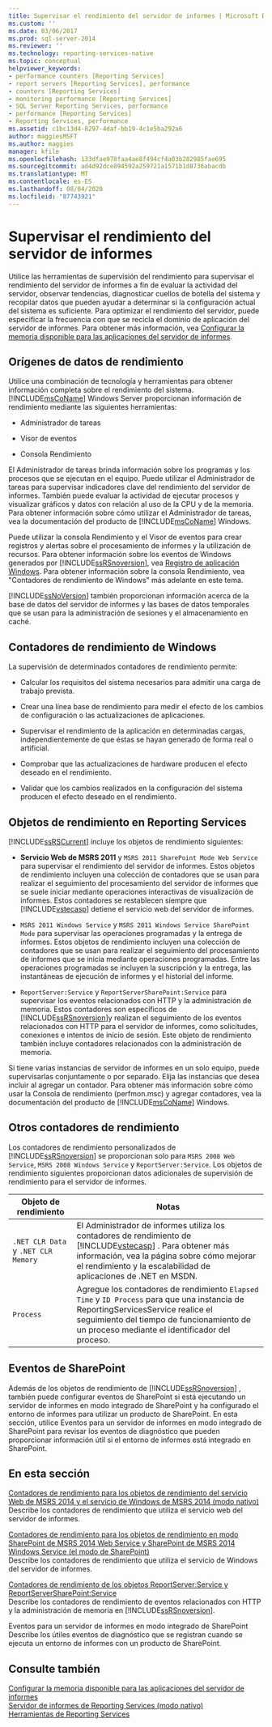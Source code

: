```yaml
---
title: Supervisar el rendimiento del servidor de informes | Microsoft Docs
ms.custom: ''
ms.date: 03/06/2017
ms.prod: sql-server-2014
ms.reviewer: ''
ms.technology: reporting-services-native
ms.topic: conceptual
helpviewer_keywords:
- performance counters [Reporting Services]
- report servers [Reporting Services], performance
- counters [Reporting Services]
- monitoring performance [Reporting Services]
- SQL Server Reporting Services, performance
- performance [Reporting Services]
- Reporting Services, performance
ms.assetid: c1bc13d4-8297-4daf-bb19-4c1e5ba292a6
author: maggiesMSFT
ms.author: maggies
manager: kfile
ms.openlocfilehash: 133dfae978faa4ae8f494cf4a03b282985fae695
ms.sourcegitcommit: ad4d92dce894592a259721a1571b1d8736abacdb
ms.translationtype: MT
ms.contentlocale: es-ES
ms.lasthandoff: 08/04/2020
ms.locfileid: "87743921"
---
```

# <a name="monitoring-report-server-performance"></a>Supervisar el rendimiento del servidor de informes
  Utilice las herramientas de supervisión del rendimiento para supervisar el rendimiento del servidor de informes a fin de evaluar la actividad del servidor, observar tendencias, diagnosticar cuellos de botella del sistema y recopilar datos que pueden ayudar a determinar si la configuración actual del sistema es suficiente. Para optimizar el rendimiento del servidor, puede especificar la frecuencia con que se recicla el dominio de aplicación del servidor de informes. Para obtener más información, vea [Configurar la memoria disponible para las aplicaciones del servidor de informes](../report-server/configure-available-memory-for-report-server-applications.md).  
  
## <a name="sources-of-performance-data"></a>Orígenes de datos de rendimiento  
 Utilice una combinación de tecnología y herramientas para obtener información completa sobre el rendimiento del sistema. [!INCLUDE[msCoName](../../includes/msconame-md.md)] Windows Server proporcionan información de rendimiento mediante las siguientes herramientas:  
  
-   Administrador de tareas  
  
-   Visor de eventos  
  
-   Consola Rendimiento  
  
 El Administrador de tareas brinda información sobre los programas y los procesos que se ejecutan en el equipo. Puede utilizar el Administrador de tareas para supervisar indicadores clave del rendimiento del servidor de informes. También puede evaluar la actividad de ejecutar procesos y visualizar gráficos y datos con relación al uso de la CPU y de la memoria. Para obtener información sobre cómo utilizar el Administrador de tareas, vea la documentación del producto de [!INCLUDE[msCoName](../../includes/msconame-md.md)] Windows.  
  
 Puede utilizar la consola Rendimiento y el Visor de eventos para crear registros y alertas sobre el procesamiento de informes y la utilización de recursos. Para obtener información sobre los eventos de Windows generados por [!INCLUDE[ssRSnoversion](../../includes/ssrsnoversion-md.md)], vea [Registro de aplicación Windows](windows-application-log.md). Para obtener información sobre la consola Rendimiento, vea "Contadores de rendimiento de Windows" más adelante en este tema.  
  
 [!INCLUDE[ssNoVersion](../../includes/ssnoversion-md.md)] también proporcionan información acerca de la base de datos del servidor de informes y las bases de datos temporales que se usan para la administración de sesiones y el almacenamiento en caché.  
  
## <a name="windows-performance-counters"></a>Contadores de rendimiento de Windows  
 La supervisión de determinados contadores de rendimiento permite:  
  
-   Calcular los requisitos del sistema necesarios para admitir una carga de trabajo prevista.  
  
-   Crear una línea base de rendimiento para medir el efecto de los cambios de configuración o las actualizaciones de aplicaciones.  
  
-   Supervisar el rendimiento de la aplicación en determinadas cargas, independientemente de que éstas se hayan generado de forma real o artificial.  
  
-   Comprobar que las actualizaciones de hardware producen el efecto deseado en el rendimiento.  
  
-   Validar que los cambios realizados en la configuración del sistema producen el efecto deseado en el rendimiento.  
  
## <a name="reporting-services-performance-objects"></a>Objetos de rendimiento en Reporting Services  
 [!INCLUDE[ssRSCurrent](../../includes/ssrscurrent-md.md)] incluye los objetos de rendimiento siguientes:  
  
-   **Servicio Web de MSRS 2011** y `MSRS 2011 SharePoint Mode Web Service` para supervisar el rendimiento del servidor de informes. Estos objetos de rendimiento incluyen una colección de contadores que se usan para realizar el seguimiento del procesamiento del servidor de informes que se suele iniciar mediante operaciones interactivas de visualización de informes. Estos contadores se restablecen siempre que [!INCLUDE[vstecasp](../../includes/vstecasp-md.md)] detiene el servicio web del servidor de informes.  
  
-   `MSRS 2011 Windows Service` y `MSRS 2011 Windows Service SharePoint Mode` para supervisar las operaciones programadas y la entrega de informes. Estos objetos de rendimiento incluyen una colección de contadores que se usan para realizar el seguimiento del procesamiento de informes que se inicia mediante operaciones programadas. Entre las operaciones programadas se incluyen la suscripción y la entrega, las instantáneas de ejecución de informes y el historial del informe.  
  
-   `ReportServer:Service` y `ReportServerSharePoint:Service` para supervisar los eventos relacionados con HTTP y la administración de memoria. Estos contadores son específicos de [!INCLUDE[ssRSnoversion](../../includes/ssrsnoversion-md.md)]y realizan el seguimiento de los eventos relacionados con HTTP para el servidor de informes, como solicitudes, conexiones e intentos de inicio de sesión. Este objeto de rendimiento también incluye contadores relacionados con la administración de memoria.  
  
 Si tiene varias instancias de servidor de informes en un solo equipo, puede supervisarlas conjuntamente o por separado. Elija las instancias que desea incluir al agregar un contador. Para obtener más información sobre cómo usar la Consola de rendimiento (perfmon.msc) y agregar contadores, vea la documentación del producto de [!INCLUDE[msCoName](../../includes/msconame-md.md)] Windows.  
  
## <a name="other-performance-counters"></a>Otros contadores de rendimiento  
 Los contadores de rendimiento personalizados de [!INCLUDE[ssRSnoversion](../../includes/ssrsnoversion-md.md)] se proporcionan solo para `MSRS 2008 Web Service`, `MSRS 2008 Windows Service` y `ReportServer:Service`. Los objetos de rendimiento siguientes proporcionan datos adicionales de supervisión de rendimiento para el servidor de informes.  
  
|Objeto de rendimiento|Notas|  
|------------------------|-----------|  
|`.NET CLR Data` y `.NET CLR Memory`|El Administrador de informes utiliza los contadores de rendimiento de [!INCLUDE[vstecasp](../../includes/vstecasp-md.md)] . Para obtener más información, vea la página sobre cómo mejorar el rendimiento y la escalabilidad de aplicaciones de .NET en MSDN.|  
|`Process`|Agregue los contadores de rendimiento `Elapsed Time` y `ID Process` para que una instancia de ReportingServicesService realice el seguimiento del tiempo de funcionamiento de un proceso mediante el identificador del proceso.|  
  
## <a name="sharepoint-events"></a>Eventos de SharePoint  
 Además de los objetos de rendimiento de [!INCLUDE[ssRSnoversion](../../includes/ssrsnoversion-md.md)] , también puede configurar eventos de SharePoint si está ejecutando un servidor de informes en modo integrado de SharePoint y ha configurado el entorno de informes para utilizar un producto de SharePoint. En esta sección, utilice Eventos para un servidor de informes en modo integrado de SharePoint para revisar los eventos de diagnóstico que pueden proporcionar información útil si el entorno de informes está integrado en SharePoint.  
  
## <a name="in-this-section"></a>En esta sección  
 [Contadores de rendimiento para los objetos de rendimiento del servicio Web de MSRS 2014 y el servicio de Windows de MSRS 2014 &#40;modo nativo&#41;](performance-counters-msrs-2011-web-service-performance-objects.md)  
 Describe los contadores de rendimiento que utiliza el servicio web del servidor de informes.  
  
 [Contadores de rendimiento para los objetos de rendimiento en modo SharePoint de MSRS 2014 Web Service y SharePoint de MSRS 2014 Windows Service &#40;el modo de SharePoint&#41;](performance-counters-msrs-2011-sharepoint-mode-performance-objects.md)  
 Describe los contadores de rendimiento que utiliza el servicio de Windows del servidor de informes.  
  
 [Contadores de rendimiento de los objetos ReportServer:Service y ReportServerSharePoint:Service](performance-counters-reportserver-service-performance-objects.md)  
 Describe los contadores de rendimiento de eventos relacionados con HTTP y la administración de memoria en [!INCLUDE[ssRSnoversion](../../includes/ssrsnoversion-md.md)].  
  
 Eventos para un servidor de informes en modo integrado de SharePoint  
 Describe los útiles eventos de diagnóstico que se registran cuando se ejecuta un entorno de informes con un producto de SharePoint.  
  
## <a name="see-also"></a>Consulte también  
 [Configurar la memoria disponible para las aplicaciones del servidor de informes](../report-server/configure-available-memory-for-report-server-applications.md)   
 [Servidor de informes de Reporting Services &#40;modo nativo&#41;](reporting-services-report-server-native-mode.md)   
 [Herramientas de Reporting Services](../tools/reporting-services-tools.md)  
  
  
